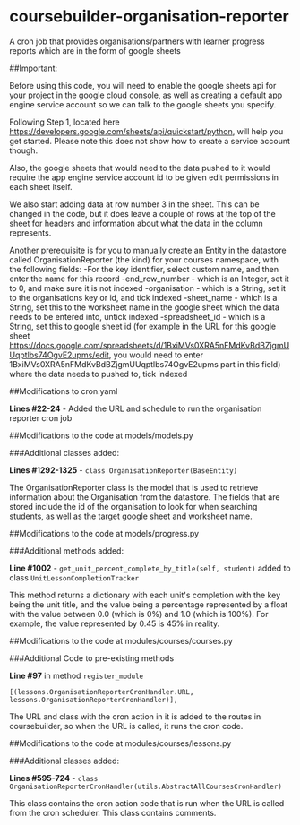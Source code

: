 # coursebuilder-organisation-reporter
A cron job that provides organisations/partners with learner progress reports which are in the form of google sheets

##Important:

Before using this code, you will need to enable the google sheets api for your project in the google cloud console, as well as creating a default app engine service account so we can talk to the google sheets you specify.

Following Step 1, located here https://developers.google.com/sheets/api/quickstart/python, will help you get started. Please note this does not show how to create a service account though.

Also, the google sheets that would need to the data pushed to it would require the app engine service account id to be given edit permissions in each sheet itself.

We also start adding data at row number 3 in the sheet. This can be changed in the code, but it does leave a couple of rows at the top of the sheet for headers and information about what the data in the column represents.

Another prerequisite is for you to manually create an Entity in the datastore called OrganisationReporter (the kind) for your courses namespace, with the following fields:
-For the key identifier, select custom name, and then enter the name for this record
-end_row_number - which is an Integer, set it to 0, and make sure it is not indexed
-organisation - which is a String, set it to the organisations key or id, and tick indexed
-sheet_name - which is a String, set this to the worksheet name in the google sheet which the data needs to be entered into, untick indexed
-spreadsheet_id - which is a String, set this to google sheet id (for example in the URL for this google sheet https://docs.google.com/spreadsheets/d/1BxiMVs0XRA5nFMdKvBdBZjgmUUqptlbs74OgvE2upms/edit, you would need to enter 1BxiMVs0XRA5nFMdKvBdBZjgmUUqptlbs74OgvE2upms part in this field) where the data needs to pushed to, tick indexed

##Modifications to cron.yaml 

**Lines #22-24** - Added the URL and schedule to run the organisation reporter cron job

##Modifications to the code at models/models.py

###Additional classes added:

**Lines #1292-1325** - `class OrganisationReporter(BaseEntity)`

The OrganisationReporter class is the model that is used to retrieve information about the Organisation from the datastore. The fields that are stored include the id of the organisation to look for when searching students, 
as well as the target google sheet and worksheet name.

##Modifications to the code at models/progress.py

###Additional methods added:

**Line #1002** - `get_unit_percent_complete_by_title(self, student)` added to class `UnitLessonCompletionTracker`

This method returns a dictionary with each unit's completion with the key being the unit title, and the value being a percentage represented by a float with the value between 0.0 (which is 0%) and 1.0 (which is 100%).
For example, the value represented by 0.45 is 45% in reality.

##Modifications to the code at modules/courses/courses.py

###Additional Code to pre-existing methods

**Line #97** in method `register_module`

`[(lessons.OrganisationReporterCronHandler.URL, lessons.OrganisationReporterCronHandler)],`

The URL and class with the cron action in it is added to the routes in coursebuilder, so when the URL is called, it runs the cron code.

##Modifications to the code at modules/courses/lessons.py

###Additional classes added:

**Lines #595-724** - `class OrganisationReporterCronHandler(utils.AbstractAllCoursesCronHandler)`

This class contains the cron action code that is run when the URL is called from the cron scheduler. This class contains comments.
